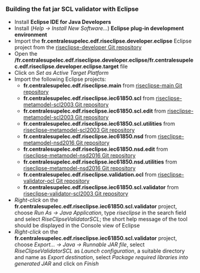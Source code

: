 
### Building the fat jar SCL validator with Eclipse
* Install **Eclipse IDE for Java Developers**
* Install (*Help → Install New Software…*) **Eclipse plug-in development environment**
* Import the **fr.centralesupelec.edf.riseclipse.developer.eclipse** Eclipse project from the [riseclipse-developer Git repository](https://github.com/riseclipse/riseclipse-developer/)
* Open the **/fr.centralesupelec.edf.riseclipse.developer.eclipse/fr.centralesupelec.edf.riseclipse.developer.eclipse.target** file
* Click on *Set as Active Target Platform*
* Import the following Eclipse projects:
  * **fr.centralesupelec.edf.riseclipse.main** from [riseclipse-main Git repository](https://github.com/riseclipse/riseclipse-main/)
  * **fr.centralesupelec.edf.riseclipse.iec61850.scl** from [riseclipse-metamodel-scl2003 Git repository](https://github.com/riseclipse/riseclipse-metamodel-scl2003)
  * **fr.centralesupelec.edf.riseclipse.iec61850.scl.edit** from [riseclipse-metamodel-scl2003 Git repository](https://github.com/riseclipse/riseclipse-metamodel-scl2003)
  * **fr.centralesupelec.edf.riseclipse.iec61850.scl.utilities** from [riseclipse-metamodel-scl2003 Git repository](https://github.com/riseclipse/riseclipse-metamodel-scl2003)
  * **fr.centralesupelec.edf.riseclipse.iec61850.nsd** from [riseclipse-metamodel-nsd2016 Git repository](https://github.com/riseclipse/riseclipse-metamodel-nsd2016)
  * **fr.centralesupelec.edf.riseclipse.iec61850.nsd.edit** from [riseclipse-metamodel-nsd2016 Git repository](https://github.com/riseclipse/riseclipse-metamodel-nsd2016)
  * **fr.centralesupelec.edf.riseclipse.iec61850.nsd.utilities** from [riseclipse-metamodel-nsd2016 Git repository](https://github.com/riseclipse/riseclipse-metamodel-nsd2016)
  * **fr.centralesupelec.edf.riseclipse.validation.ocl** from [riseclipse-validator-ocl Git repository](https://github.com/riseclipse/riseclipse-validator-ocl)
  * **fr.centralesupelec.edf.riseclipse.iec61850.scl.validator** from [riseclipse-validator-scl2003 Git repository](https://github.com/riseclipse/riseclipse-validator-scl2003/)
* *Right-click* on the **fr.centralesupelec.edf.riseclipse.iec61850.scl.validator** project, choose *Run As → Java Application*, type *riseclipse* in the search field and
select *RiseClipseValidatorSCL*; the short help message of the tool should be displayed in the Console view of Eclipse
* *Right-click* on the **fr.centralesupelec.edf.riseclipse.iec61850.scl.validator** project, choose *Export… → Java → Runnable JAR file*, select *RiseClipseValidatorSCL*
as *Launch configuration*, a suitable directory and name as *Export destination*, select *Package required libraries into generated JAR* and click on *Finish*
